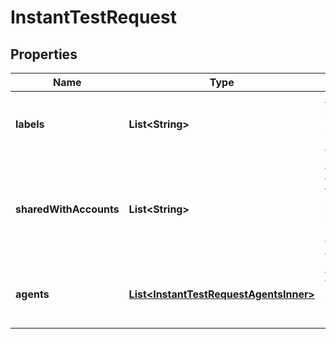 

# InstantTestRequest


## Properties

| Name | Type | Description | Notes |
|------------ | ------------- | ------------- | -------------|
|**labels** | **List&lt;String&gt;** | A list of test label identifiers (get &#x60;labelId&#x60; from &#x60;/labels&#x60; endpoint). |  [optional] |
|**sharedWithAccounts** | **List&lt;String&gt;** | A list of account group identifiers that the test is shared with (get &#x60;aid&#x60; from &#x60;/account-groups&#x60; endpoint). |  [optional] |
|**agents** | [**List&lt;InstantTestRequestAgentsInner&gt;**](InstantTestRequestAgentsInner.md) | A list of objects with &#x60;agentId&#x60; (required) and &#x60;sourceIpAddress&#x60; (optional). |  [optional] |



